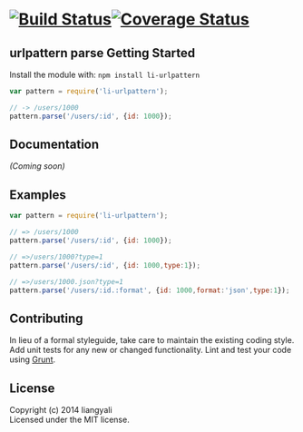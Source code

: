 #  [![Build Status](https://secure.travis-ci.org/liangyali/li-urlpattern.png?branch=master)](http://travis-ci.org/liangyali/li-urlpattern)[![Coverage Status](https://coveralls.io/repos/liangyali/li-urlpattern/badge.png?branch=master)](https://coveralls.io/r/liangyali/li-urlpattern?branch=master)


## urlpattern parse Getting Started

Install the module with: `npm install li-urlpattern`

```js
var pattern = require('li-urlpattern');

// -> /users/1000
pattern.parse('/users/:id', {id: 1000});

```

## Documentation

_(Coming soon)_


## Examples

```js
var pattern = require('li-urlpattern');

// => /users/1000
pattern.parse('/users/:id', {id: 1000});

// =>/users/1000?type=1
pattern.parse('/users/:id', {id: 1000,type:1});

// =>/users/1000.json?type=1
pattern.parse('/users/:id.:format', {id: 1000,format:'json',type:1});

```


## Contributing

In lieu of a formal styleguide, take care to maintain the existing coding style. Add unit tests for any new or changed functionality. Lint and test your code using [Grunt](http://gruntjs.com).


## License

Copyright (c) 2014 liangyali  
Licensed under the MIT license.
